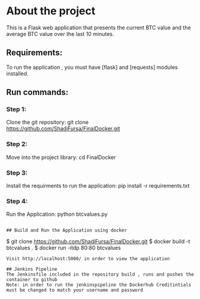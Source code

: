 # About the project
This is a Flask web application that presents the current BTC value and the average BTC value over the last 10 minutes.

## Requirements:
To run the application , you must have [flask] and [requests] modules installed.

## Run commands: 
### Step 1:
Clone the git repository: git clone https://github.com/ShadiFursa/FinalDocker.git
### Step 2:
Move into the project library: cd FinalDocker
### Step 3:
Install the requirments to run the application: pip install -r requirements.txt
### Step 4:
Run the Application: python btcvalues.py
```

## Build and Run the Application using docker

```
$ git clone https://github.com/ShadiFursa/FinalDocker.git
$ docker build -t btcvalues .
$ docker run -itdp 80:80 btcvalues
```
Visit http://localhost:5000/ in order to view the application

## Jenkins Pipeline
The Jenkinsfile included in the repository build , runs and pushes the container to github
Note: in order to run the jenkinspipeline the Dockerhub Creditintials must be changed to match your username and password


